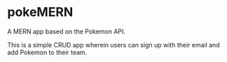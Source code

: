 # pokeMERN
A MERN app based on the Pokemon API.


This is a simple CRUD app wherein users can sign up with their email and add Pokemon to their team.

